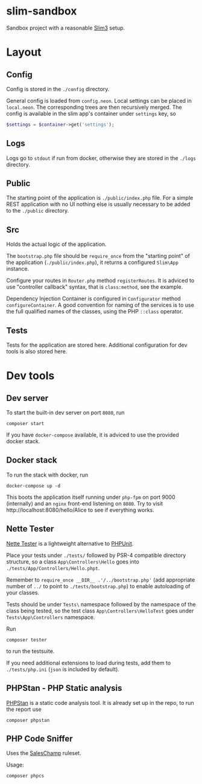 # slim-sandbox

Sandbox project with a reasonable [Slim3](https://www.slimframework.com/) setup.

# Layout

## Config

Config is stored in the `./config` directory.

General config is loaded from `config.neon`.  Local settings can be placed in `local.neon`.  The corresponding trees are then recursively merged.  The config is available in the slim app's container under `settings` key, so

``` php
$settings = $container->get('settings');
```

## Logs

Logs go to `stdout` if run from docker, otherwise they are stored in the `./logs` directory.

## Public

The starting point of the application is `./public/index.php` file.  For a simple REST application with no UI nothing else is usually necessary to be added to the `./public` directory.

## Src

Holds the actual logic of the application.

The `bootstrap.php` file should be `require_once` from the "starting point" of the application (`./public/index.php`), it returns a configured `Slim\App` instance.

Configure your routes in `Router.php` method `registerRoutes`.  It is adviced to use "controller callback" syntax, that is `class:method`, see the example.

Dependency Injection Container is configured in `Configurator` method `configureContainer`.  A good convention for naming of the services is to use the full qualified names of the classes, using the PHP `::class` operator.

## Tests

Tests for the application are stored here.  Additional configuration for dev tools is also stored here.

# Dev tools

## Dev server

To start the built-in dev server on port `8080`, run

    composer start

If you have `docker-compose` available, it is adviced to use the provided docker stack.

## Docker stack

To run the stack with docker, run

    docker-compose up -d

This boots the application itself running under `php-fpm` on port 9000 (internally) and an `nginx` front-end listening on `8080`.  Try to visit http://localhost:8080/hello/Alice to see if everything works.

## Nette Tester

[Nette Tester](https://github.com/nette/tester/) is a lightweight alternative to [PHPUnit](https://phpunit.de/).

Place your tests under `./tests/` followed by PSR-4 compatible directory structure, so a class `App\Controllers\Hello` goes into `./tests/App/Controllers/Hello.phpt`.

Remember to `require_once __DIR__ .'/../bootstrap.php'` (add appropriate number of `../` to point to `./tests/bootstrap.php`) to enable autoloading of your classes.

Tests should be under `Tests\` namespace followed by the namespace of the class being tested, so the test class `App\Controllers\HelloTest` goes under `Tests\App\Controllers` namespace.

Run

    composer tester

to run the testsuite.

If you need additional extensions to load during tests, add them to `./tests/php.ini` (`json` is included by default).

## PHPStan - PHP Static analysis

[PHPStan](https://github.com/phpstan/phpstan) is a static code analysis tool.  It is already set up in the repo, to run the report use

    composer phpstan

## PHP Code Sniffer

Uses the [SalesChamp](https://github.com/SalesChamp/codesniffer-ruleset) ruleset.

Usage:

    composer phpcs
